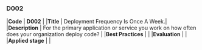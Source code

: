 ### D002

|**Code**           | **D002** |
|**Title**          | Deployment Frequency Is Once A Week.|
|**Description**    | For the primary application or service you work on how often does your organization deploy code? |
|**Best Practices** | |
|**Evaluation**     | |
|**Applied stage**  | |
